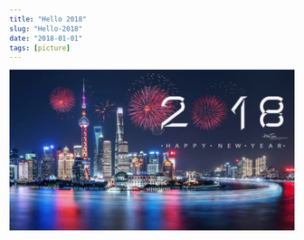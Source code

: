 ```yaml
---
title: "Hello 2018"
slug: "Hello-2018"
date: "2018-01-01"
tags: [picture]
---
```


![hello2018](./images/Hello-2018/hello2018.jpg)
